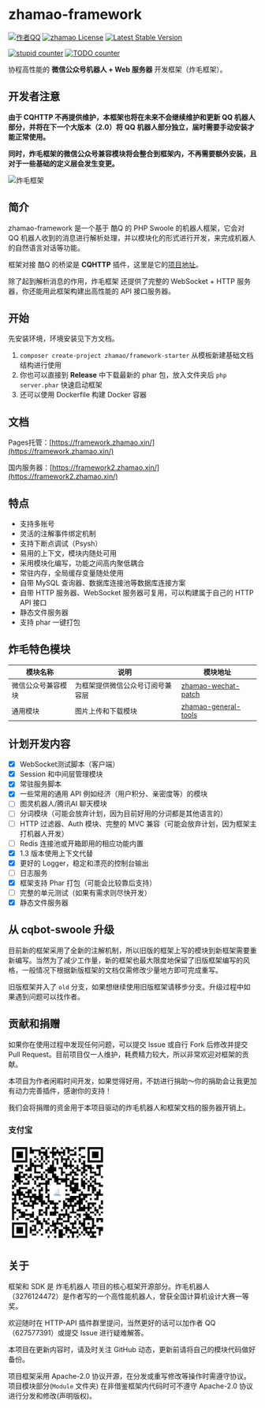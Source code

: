# zhamao-framework

[![作者QQ](https://img.shields.io/badge/作者QQ-627577391-orange.svg)]()
[![zhamao License](https://img.shields.io/hexpm/l/plug.svg?maxAge=2592000)](https://github.com/zhamao-robot/zhamao-framework/blob/master/LICENSE)
[![Latest Stable Version](http://img.shields.io/packagist/v/zhamao/framework.svg)](https://packagist.org/packages/zhamao/framework)

[![stupid counter](https://img.shields.io/github/search/zhamao-robot/zhamao-framework/stupid.svg)](https://github.com/zhamao-robot/zhamao-framework/search?q=stupid)
[![TODO counter](https://img.shields.io/github/search/zhamao-robot/zhamao-framework/TODO.svg)](https://github.com/zhamao-robot/zhamao-framework/search?q=TODO)

协程高性能的 **微信公众号机器人 + Web 服务器** 开发框架（炸毛框架）。

## 开发者注意
**由于 CQHTTP 不再提供维护，本框架也将在未来不会继续维护和更新 QQ 机器人部分，并将在下一个大版本（2.0）将 QQ 机器人部分独立，届时需要手动安装才能正常使用。**

**同时，炸毛框架的微信公众号兼容模块将会整合到框架内，不再需要额外安装，且对于一些基础的定义层会发生变更。**

<img src="https://avatars0.githubusercontent.com/u/48620312" height = "200" alt="炸毛框架" align=center/>

## 简介
zhamao-framework 是一个基于 酷Q 的 PHP Swoole 的机器人框架，它会对 QQ 机器人收到的消息进行解析处理，并以模块化的形式进行开发，来完成机器人的自然语言对话等功能。

框架对接 酷Q 的桥梁是 **CQHTTP** 插件，这里是它的[项目地址](https://github.com/richardchien/coolq-http-api/)。

除了起到解析消息的作用，炸毛框架 还提供了完整的 WebSocket + HTTP 服务器，你还能用此框架构建出高性能的 API 接口服务器。

## 开始
先安装环境，环境安装见下方文档。
1. `composer create-project zhamao/framework-starter` 从模板新建基础文档结构进行使用
2. 你也可以直接到 **Release** 中下载最新的 phar 包，放入文件夹后 `php server.phar` 快速启动框架
3. 还可以使用 Dockerfile 构建 Docker 容器

## 文档
Pages托管：[https://framework.zhamao.xin/](https://framework.zhamao.xin/)

国内服务器：[https://framework2.zhamao.xin/](https://framework2.zhamao.xin/)

## 特点
- 支持多账号
- 灵活的注解事件绑定机制
- 支持下断点调试（Psysh）
- 易用的上下文，模块内随处可用
- 采用模块化编写，功能之间高内聚低耦合
- 常驻内存，全局缓存变量随处使用
- 自带 MySQL 查询器、数据库连接池等数据库连接方案
- 自带 HTTP 服务器、WebSocket 服务器可复用，可以构建属于自己的 HTTP API 接口
- 静态文件服务器
- 支持 phar 一键打包

## 炸毛特色模块

| 模块名称           | 说明                             | 模块地址                                                     |
| ------------------ | -------------------------------- | ------------------------------------------------------------ |
| 微信公众号兼容模块 | 为框架提供微信公众号订阅号兼容层 | [zhamao-wechat-patch](https://github.com/zhamao-robot/zhamao-wechat-patch) |
| 通用模块 | 图片上传和下载模块 | [zhamao-general-tools](https://github.com/zhamao-robot/zhamao-general-tools) |

## 计划开发内容
- [X] WebSocket测试脚本（客户端）
- [X] Session 和中间层管理模块
- [X] 常驻服务脚本
- [X] 一些常用的通用 API 例如经济（用户积分、亲密度等）的模块
- [ ] 图灵机器人/腾讯AI 聊天模块
- [ ] 分词模块（可能会放弃计划，因为目前好用的分词都是其他语言的）
- [ ] HTTP 过滤器、Auth 模块、完整的 MVC 兼容（可能会放弃计划，因为框架主打机器人开发）
- [ ] Redis 连接池或开箱即用的相应功能内置
- [X] 1.3 版本使用上下文代替
- [X] 更好的 Logger，稳定和漂亮的控制台输出
- [ ] 日志服务
- [X] 框架支持 Phar 打包（可能会比较靠后支持）
- [ ] 完整的单元测试（如果有需求则尽快开发）
- [X] 静态文件服务器

## 从 cqbot-swoole 升级
目前新的框架采用了全新的注解机制，所以旧版的框架上写的模块到新框架需要重新编写。当然为了减少工作量，新的框架也最大限度地保留了旧版框架编写的风格，一般情况下根据新版框架的文档仅需修改少量地方即可完成重写。

旧版框架并入了 `old` 分支，如果想继续使用旧版框架请移步分支。升级过程中如果遇到问题可以找作者。

## 贡献和捐赠
如果你在使用过程中发现任何问题，可以提交 Issue 或自行 Fork 后修改并提交 Pull Request。目前项目仅一人维护，耗费精力较大，所以非常欢迎对框架的贡献。

本项目为作者闲暇时间开发，如果觉得好用，不妨进行捐助～你的捐助会让我更加有动力完善插件，感谢你的支持！

我们会将捐赠的资金用于本项目驱动的炸毛机器人和框架文档的服务器开销上。

### 支付宝
![支付宝二维码](/resources/images/alipay_img.jpg)

## 关于
框架和 SDK 是 炸毛机器人 项目的核心框架开源部分。炸毛机器人（3276124472）是作者写的一个高性能机器人，曾获全国计算机设计大赛一等奖。

欢迎随时在 HTTP-API 插件群里提问，当然更好的话可以加作者 QQ（627577391）或提交 Issue 进行疑难解答。

本项目在更新内容时，请及时关注 GitHub 动态，更新前请将自己的模块代码做好备份。

项目框架采用 Apache-2.0 协议开源，在分发或重写修改等操作时需遵守协议。项目模块部分(`Module` 文件夹) 在非借鉴框架内代码时可不遵守 Apache-2.0 协议进行分发和修改(声明版权)。
